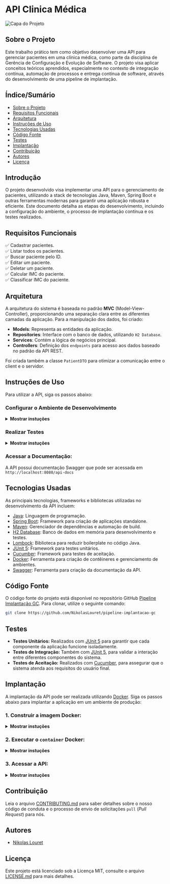 # API Clinica Médica

![Capa do Projeto](https://picsum.photos/850/280)

## Sobre o Projeto

Este trabalho prático tem como objetivo desenvolver uma API para gerenciar pacientes em uma clínica médica, como parte da disciplina de Gerência de Configuração e Evolução de Software. O projeto visa aplicar conceitos teóricos aprendidos, especialmente no contexto de integração contínua, automação de processos e entrega contínua de software, através do desenvolvimento de uma pipeline de implantação.

## Índice/Sumário

* [Sobre o Projeto](#sobre-o-projeto)
* [Requisitos Funcionais](#requisitos-funcionais)
* [Arquitetura](#arquitetura)
* [Instruções de Uso](#instruções-de-uso)
* [Tecnologias Usadas](#tecnologias-usadas)
* [Código Fonte](#código-fonte)
* [Testes](#testes)
* [Implantação](#implantação)
* [Contribuição](#contribuição)
* [Autores](#autores)
* [Licença](#licença)

## Introdução

O projeto desenvolvido visa implementar uma API para o gerenciamento de pacientes, utilizando a stack de tecnologias Java, Maven, Spring Boot e outras ferramentas modernas para garantir uma aplicação robusta e eficiente. Este documento detalha as etapas do desenvolvimento, incluindo a configuração do ambiente, o processo de implantação contínua e os testes realizados.

## Requisitos Funcionais 

:white_check_mark: Cadastrar pacientes.  
:white_check_mark: Listar todos os pacientes.  
:white_check_mark: Buscar paciente pelo ID.  
:white_check_mark: Editar um paciente.  
:white_check_mark: Deletar um paciente.  
:white_check_mark: Calcular IMC do paciente.  
:white_check_mark: Classificar IMC do paciente.  

## Arquitetura

A arquitetura do sistema é baseada no padrão **MVC** (Model-View-Controller), proporcionando uma separação clara entre as diferentes camadas da aplicação. Para a manipulação dos dados, foi criado:

- **Models**: Representa as entidades da aplicação.
- **Repositories**: Interface com o banco de dados, utilizando `H2 Database`.
- **Services**: Contém a lógica de negócios principal.
- **Controllers**: Definição dos `endpoints` para acesso aos dados baseado no padrão da API REST.

Foi criada também a classe `PatientDTO` para otimizar a comunicação entre o client e o servidor.

## Instruções de Uso

Para utilizar a API, siga os passos abaixo:

### Configurar o Ambiente de Desenvolvimento

<details><summary><b>Mostrar instuções</b></summary>
	
1. Certifique-se de ter o [JDK](https://www.oracle.com/br/java/technologies/downloads/) (Java Development Kit) instalado.
2. Clone o repositório do GitHub:
   ```sh
   git clone https://github.com/NikolasLouret/pipeline-implantacao-gc
   ```
3. Navegue até o diretório do projeto:
   ```sh
   cd pipeline-implantacao-gc/api-clinica-medica
   ```
4. Execute o comando Maven para construir o projeto:
   ```sh
   mvn clean package
   ```
5. Inicie a aplicação:
   ```sh
   mvn spring-boot:run
   ```

</details>
  
### Realizar Testes

<details><summary><b>Mostrar instuções</b></summary>
	
   Para executar testes unitários e de integração, basta executar o seguinte comando:
   ```sh
   mvn test
   ```

</details>

### Acessar a Documentação:
   A API possui documentação Swagger que pode ser acessada em `http://localhost:8080/api-docs`



## Tecnologias Usadas
   As principais tecnologias, frameworks e bibliotecas utilizadas no desenvolvimento da API incluem:
- [Java](https://www.java.com/pt-BR/): Linguagem de programação.
- [Spring Boot](https://maven.apache.org/): Framework para criação de aplicações standalone.
- [Maven](https://maven.apache.org/): Gerenciador de dependências e automação de build.
- [H2 Database](https://h2database.com/html/main.html): Banco de dados em memória para desenvolvimento e testes.
- [Lombock](https://projectlombok.org/): Biblioteca para reduzir boilerplate no código Java.
- [JUnit 5](https://junit.org/junit5/): Framework para testes unitários.
- [Cucumber](https://cucumber.io/): Framework para testes de aceitação.
- [Docker](https://www.docker.com/): Ferramenta para criação de contêineres e gerenciamento de ambientes.
- [Swagger](https://swagger.io/): Ferramenta para criação da documentação da API.

## Código Fonte
   O código fonte do projeto está disponível no repositório GitHub [Pipeline Implantação GC](https://github.com/NikolasLouret/pipeline-implantacao-gc). Para clonar, utilize o seguinte comando:
   ```sh
   git clone https://github.com/NikolasLouret/pipeline-implantacao-gc
   ```

## Testes
   - **Testes Unitários:** Realizados com [JUnit 5](https://junit.org/junit5/) para garantir que cada componente da aplicação funcione isoladamente.
   - **Testes de Integração:** Também com [JUnit 5](https://junit.org/junit5/), para validar a interação entre diferentes componentes do sistema.
   - **Testes de Aceitação:** Realizados com [Cucumber](https://cucumber.io/), para assegurar que o sistema atenda aos requisitos do usuário final.

## Implantação
A implantação da API pode ser realizada utilizando [Docker](https://www.docker.com/). Siga os passos abaixo para implantar a aplicação em um ambiente de produção:
	
### 1. Construir a imagem Docker:

<details><summary><b>Mostrar instuções</b></summary>
	
#### `Opção 1: DockerHub`
   
> É recomendado **utilizar** a imagem do DockerHub

&nbsp;&nbsp;&nbsp;&nbsp;É possível acessar a imagem Docker hospedada no [DockerHub](https://hub.docker.com/r/nikolaslouret/patient-api) e fazer o `pull` da imagem com o comando:
```sh
docker pull nikolaslouret/patient-api
```

#### `Opção 2: Local`
&nbsp;&nbsp;&nbsp;&nbsp;É possível também construir a imagem localmente, utilizando o comando:
```sh
docker build -t apiclinica .
```

</details>

### 2. Executar o `container` Docker:

<details><summary><b>Mostrar instuções</b></summary>
	
&nbsp;&nbsp;&nbsp;&nbsp;A execução do `container` é realizada através do comando:
```sh
docker run -p 8080:8080 apiclinica
```

</details>

### 3. Acessar a API:

<details><summary><b>Mostrar instuções</b></summary>

&nbsp;&nbsp;&nbsp;&nbsp;O acesso da API é realizado através da `url`:
```sh
http://localhost:8080/api/v1/patients
```

</details>

## Contribuição
Leia o arquivo [CONTRIBUTING.md](CONTRIBUTING.md) para saber detalhes sobre o nosso código de conduta e o processo de envio de solicitações `pull` (*Pull Request*) para nós.

## Autores
- [Nikolas Louret](https://github.com/NikolasLouret)

## Licença
Este projeto está licenciado sob a Licença MIT,  consulte o arquivo [LICENSE.md](LICENSE.md) para mais detalhes.

